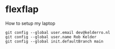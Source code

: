 # flexflap

How to setup my laptop

	git config --global user.email dev@kelderro.nl
	git config --global user.name Rob Kelder
	git config --global init.defaultBranch main
